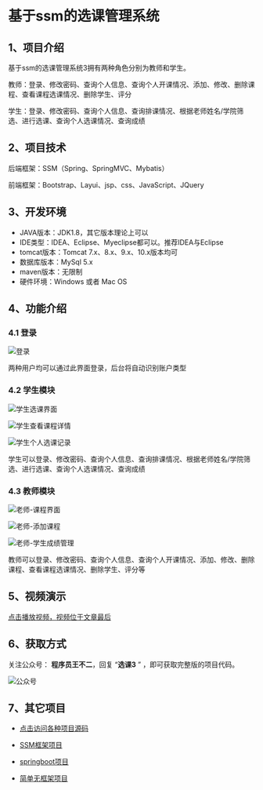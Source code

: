 # 基于ssm的选课管理系统

## 1、项目介绍

基于ssm的选课管理系统3拥有两种角色分别为教师和学生。

教师：登录、修改密码、查询个人信息、查询个人开课情况、添加、修改、删除课程、查看课程选课情况、删除学生、评分

学生：登录、修改密码、查询个人信息、查询排课情况、根据老师姓名/学院筛选、进行选课、查询个人选课情况、查询成绩


## 2、项目技术

后端框架：SSM（Spring、SpringMVC、Mybatis）

前端框架：Bootstrap、Layui、jsp、css、JavaScript、JQuery

## 3、开发环境

- JAVA版本：JDK1.8，其它版本理论上可以
- IDE类型：IDEA、Eclipse、Myeclipse都可以。推荐IDEA与Eclipse
- tomcat版本：Tomcat 7.x、8.x、9.x、10.x版本均可
- 数据库版本：MySql 5.x
- maven版本：无限制
- 硬件环境：Windows 或者 Mac OS


## 4、功能介绍

### 4.1 登录

![登录](https://project-images-1256969109.cos.ap-chongqing.myqcloud.com/Typora-Images/202205202039442.jpg)

两种用户均可以通过此界面登录，后台将自动识别账户类型

### 4.2 学生模块

![学生选课界面](https://project-images-1256969109.cos.ap-chongqing.myqcloud.com/Typora-Images/%E5%AD%A6%E7%94%9F%E9%80%89%E8%AF%BE%E7%95%8C%E9%9D%A2.jpg)

![学生查看课程详情](https://project-images-1256969109.cos.ap-chongqing.myqcloud.com/Typora-Images/%E5%AD%A6%E7%94%9F%E6%9F%A5%E7%9C%8B%E8%AF%BE%E7%A8%8B%E8%AF%A6%E6%83%85.jpg)

![学生个人选课记录](https://project-images-1256969109.cos.ap-chongqing.myqcloud.com/Typora-Images/%E5%AD%A6%E7%94%9F%E4%B8%AA%E4%BA%BA%E9%80%89%E8%AF%BE%E8%AE%B0%E5%BD%95.jpg)

学生可以登录、修改密码、查询个人信息、查询排课情况、根据老师姓名/学院筛选、进行选课、查询个人选课情况、查询成绩

### 4.3 教师模块

![老师-课程界面](https://project-images-1256969109.cos.ap-chongqing.myqcloud.com/Typora-Images/%E8%80%81%E5%B8%88-%E8%AF%BE%E7%A8%8B%E7%95%8C%E9%9D%A2.jpg)

![老师-添加课程](https://project-images-1256969109.cos.ap-chongqing.myqcloud.com/Typora-Images/%E8%80%81%E5%B8%88-%E6%B7%BB%E5%8A%A0%E8%AF%BE%E7%A8%8B.jpg)

![老师-学生成绩管理](https://project-images-1256969109.cos.ap-chongqing.myqcloud.com/Typora-Images/%E8%80%81%E5%B8%88-%E5%AD%A6%E7%94%9F%E6%88%90%E7%BB%A9%E7%AE%A1%E7%90%86.jpg)

教师可以登录、修改密码、查询个人信息、查询个人开课情况、添加、修改、删除课程、查看课程选课情况、删除学生、评分等

## 5、视频演示

[点击播放视频，视频位于文章最后](输入链接)

## 6、获取方式

关注公众号： **程序员王不二**，回复 “**选课3** ” ，即可获取完整版的项目代码。

![公众号](https://project-images-1256969109.cos.ap-chongqing.myqcloud.com/Typora-Images/%E5%85%AC%E4%BC%97%E5%8F%B7.png)

## 7、其它项目

* [点击访问各种项目源码](https://mp.weixin.qq.com/s?__biz=MzkwMjM1MjM0Ng==&mid=2247483834&idx=1&sn=40517cecf36ce5d7663ed774a033fa2c&chksm=c0a79d0ff7d0141943c5d8da40b489e8ecdda5c345568776f475576506c76a954bd8238dc4f5#rd)
* [SSM框架项目](https://mp.weixin.qq.com/mp/appmsgalbum?__biz=MzkwMjM1MjM0Ng==&action=getalbum&album_id=2387377591113859072#wechat_redirect)

* [springboot项目](https://mp.weixin.qq.com/mp/appmsgalbum?__biz=MzkwMjM1MjM0Ng==&action=getalbum&album_id=2387377898791223296#wechat_redirect)

* [简单无框架项目](https://mp.weixin.qq.com/mp/appmsgalbum?__biz=MzkwMjM1MjM0Ng==&action=getalbum&album_id=2387378317047218183#wechat_redirect)

  

